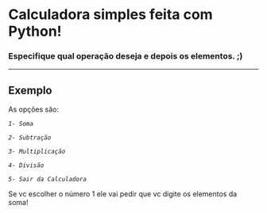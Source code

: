 # Calculadora simples feita com Python!

### Especifique qual operação deseja e depois os elementos. ;)
---
## Exemplo

As opções são:

*`1- Soma`*

*`2- Subtração`*

*`3- Multiplicação`*

*`4- Divisão`*

*`5- Sair da Calculadora`*

Se vc escolher o número 1 ele vai pedir que vc digite os elementos da soma! 